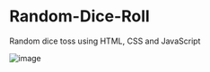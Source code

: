 # Random-Dice-Roll
 Random dice toss using HTML, CSS and JavaScript

![image](https://github.com/YewKheng/Random-Dice-Roll/assets/144677450/02da0e44-f61c-44cd-abd7-167119a53f70)

